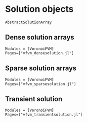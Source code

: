 # Solution objects

```@docs
AbstractSolutionArray
```
## Dense solution arrays

```@autodocs
Modules = [VoronoiFVM]
Pages=["vfvm_densesolution.jl"]
```

## Sparse solution arrays

```@autodocs
Modules = [VoronoiFVM]
Pages=["vfvm_sparsesolution.jl"]
```

## Transient solution

```@autodocs
Modules = [VoronoiFVM]
Pages=["vfvm_transientsolution.jl"]
```

